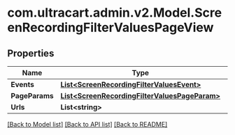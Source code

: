 # com.ultracart.admin.v2.Model.ScreenRecordingFilterValuesPageView
## Properties

Name | Type | Description | Notes
------------ | ------------- | ------------- | -------------
**Events** | [**List&lt;ScreenRecordingFilterValuesEvent&gt;**](ScreenRecordingFilterValuesEvent.md) |  | [optional] 
**PageParams** | [**List&lt;ScreenRecordingFilterValuesPageParam&gt;**](ScreenRecordingFilterValuesPageParam.md) |  | [optional] 
**Urls** | **List&lt;string&gt;** |  | [optional] 


[[Back to Model list]](../README.md#documentation-for-models) [[Back to API list]](../README.md#documentation-for-api-endpoints) [[Back to README]](../README.md)

